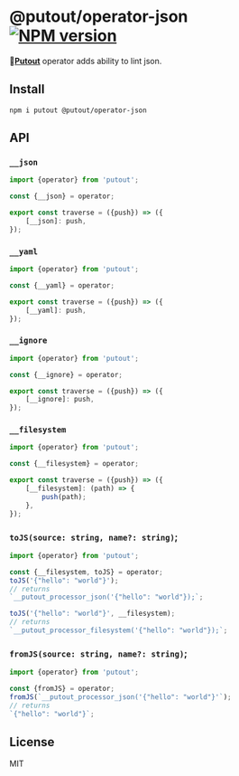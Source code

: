 # @putout/operator-json [![NPM version][NPMIMGURL]][NPMURL]

[NPMIMGURL]: https://img.shields.io/npm/v/@putout/operator-json.svg?style=flat&longCache=true
[NPMURL]: https://npmjs.org/package/@putout/operator-json "npm"

🐊[**Putout**](https://github.com/coderaiser/putout) operator adds ability to lint json.

## Install

```
npm i putout @putout/operator-json
```

## API

### `__json`

```js
import {operator} from 'putout';

const {__json} = operator;

export const traverse = ({push}) => ({
    [__json]: push,
});
```

### `__yaml`

```js
import {operator} from 'putout';

const {__yaml} = operator;

export const traverse = ({push}) => ({
    [__yaml]: push,
});
```

### `__ignore`

```js
import {operator} from 'putout';

const {__ignore} = operator;

export const traverse = ({push}) => ({
    [__ignore]: push,
});
```

### `__filesystem`

```js
import {operator} from 'putout';

const {__filesystem} = operator;

export const traverse = ({push}) => ({
    [__filesystem]: (path) => {
        push(path);
    },
});
```

### `toJS(source: string, name?: string)`;

```js
import {operator} from 'putout';

const {__filesystem, toJS} = operator;
toJS('{"hello": "world"}');
// returns
`__putout_processor_json('{"hello": "world"});`;

toJS('{"hello": "world"}', __filesystem);
// returns
`__putout_processor_filesystem('{"hello": "world"});`;
```

### `fromJS(source: string, name?: string)`;

```js
import {operator} from 'putout';

const {fromJS} = operator;
fromJS(`__putout_processor_json('{"hello": "world"}'`);
// returns
`{"hello": "world"}`;
```

## License

MIT
